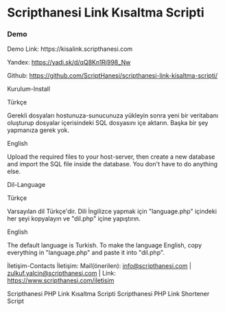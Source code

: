 <h1>Scripthanesi Link Kısaltma Scripti</h1>

<h3>Demo</h3>
Demo Link: https://kisalink.scripthanesi.com


Yandex: https://yadi.sk/d/qQ8Kn1Rj998_Nw

Github: https://github.com/ScriptHanesi/scripthanesi-link-kisaltma-scripti/

Kurulum-Install

Türkçe

Gerekli dosyaları hostunuza-sunucunuza yükleyin sonra yeni bir veritabanı oluşturup dosyalar içerisindeki SQL dosyasını içe aktarın. Başka bir şey yapmanıza gerek yok.


English 

Upload the required files to your host-server, then create a new database and import the SQL file inside the database. You don't have to do anything else.


Dil-Language

Türkçe

Varsayılan dil Türkçe'dir. Dili İngilizce yapmak için "language.php" içindeki her şeyi kopyalayın ve "dil.php" içine yapıştırın.

English 

The default language is Turkish. To make the language English, copy everything in "language.php" and paste it into "dil.php".


İletişim-Contacts
İletişim: Mail(önerilen): info@scripthanesi.com | zulkuf.yalcin@scripthanesi.com | Link: https://www.scripthanesi.com/iletisim

Scripthanesi PHP Link Kısaltma Scripti 
Scripthanesi PHP Link Shortener Script
